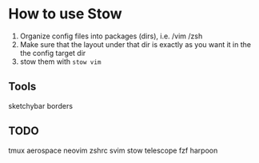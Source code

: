# How to use Stow

1) Organize config files into packages (dirs), i.e. /vim /zsh
2) Make sure that the layout under that dir is exactly as you want it in the the config target dir
3) stow them with `stow vim`

## Tools

sketchybar
borders

## TODO

tmux
aerospace
neovim
zshrc
svim
stow
telescope
fzf
harpoon
